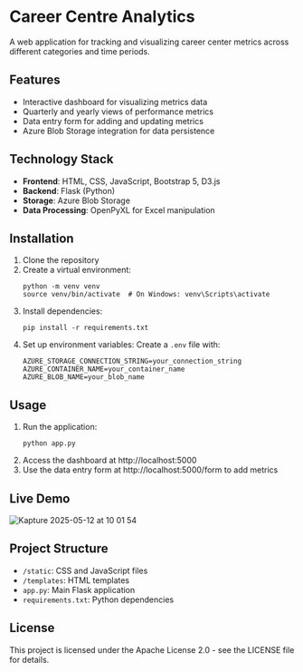 # Career Centre Analytics

A web application for tracking and visualizing career center metrics across different categories and time periods.

## Features

- Interactive dashboard for visualizing metrics data
- Quarterly and yearly views of performance metrics
- Data entry form for adding and updating metrics
- Azure Blob Storage integration for data persistence

## Technology Stack

- **Frontend**: HTML, CSS, JavaScript, Bootstrap 5, D3.js
- **Backend**: Flask (Python)
- **Storage**: Azure Blob Storage
- **Data Processing**: OpenPyXL for Excel manipulation

## Installation

1. Clone the repository
2. Create a virtual environment:
   ```
   python -m venv venv
   source venv/bin/activate  # On Windows: venv\Scripts\activate
   ```
3. Install dependencies:
   ```
   pip install -r requirements.txt
   ```
4. Set up environment variables:
   Create a `.env` file with:
   ```
   AZURE_STORAGE_CONNECTION_STRING=your_connection_string
   AZURE_CONTAINER_NAME=your_container_name
   AZURE_BLOB_NAME=your_blob_name
   ```

## Usage

1. Run the application:
   ```
   python app.py
   ```
2. Access the dashboard at http://localhost:5000
3. Use the data entry form at http://localhost:5000/form to add metrics

## Live Demo

![Kapture 2025-05-12 at 10 01 54](https://github.com/user-attachments/assets/9fa148ae-7ff7-45f6-8739-a521207105d6)


## Project Structure

- `/static`: CSS and JavaScript files
- `/templates`: HTML templates
- `app.py`: Main Flask application
- `requirements.txt`: Python dependencies

## License

This project is licensed under the Apache License 2.0 - see the LICENSE file for details.
